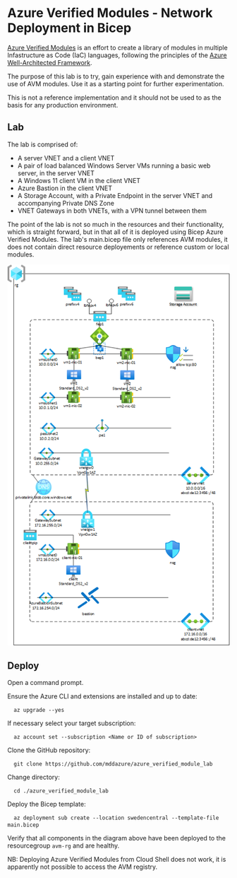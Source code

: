 # Azure Verified Modules - Network Deployment in Bicep

[Azure Verified Modules](https://azure.github.io/Azure-Verified-Modules/) is an effort to create a library of  modules in multiple Infastructure as Code (IaC) languages, following the principles of the [Azure Well-Architected Framework](https://learn.microsoft.com/en-us/azure/well-architected/). 

The purpose of this lab is to try, gain experience with and demonstrate the use of AVM modules. Use it as a starting point for further experimentation. 

This is not a reference implementation and it should not be used to as the basis for any production environment.

## Lab 

The lab is comprised of:
- A server VNET and a client VNET
- A pair of load balanced Windows Server VMs running a basic web server, in the server VNET
- A Windows 11 client VM in the client VNET
- Azure Bastion in the client VNET
- A Storage Account, with a Private Endpoint in the server VNET and accompanying Private DNS Zone
- VNET Gateways in both VNETs, with a VPN tunnel between them

The point of the lab is not so much in the resources and their functionality, which is straight forward, but in that all of it is deployed using Bicep Azure Verified Modules. The lab's main.bicep file only references AVM modules, it does not contain direct resource deployements or reference custom or local modules.


![images](/azure_verified_module_lab.png)

## Deploy

Open a command prompt.

Ensure the Azure CLI and extensions are installed and up to date:
  
      az upgrade --yes
  
If necessary select your target subscription:
  
      az account set --subscription <Name or ID of subscription>

Clone the  GitHub repository: 

      git clone https://github.com/mddazure/azure_verified_module_lab

Change directory:
  
      cd ./azure_verified_module_lab

Deploy the Bicep template:

      az deployment sub create --location swedencentral --template-file main.bicep

Verify that all components in the diagram above have been deployed to the resourcegroup `avm-rg` and are healthy. 

NB: Deploying Azure Verified Modules from Cloud Shell does not work, it is apparently not possible to access the AVM registry.